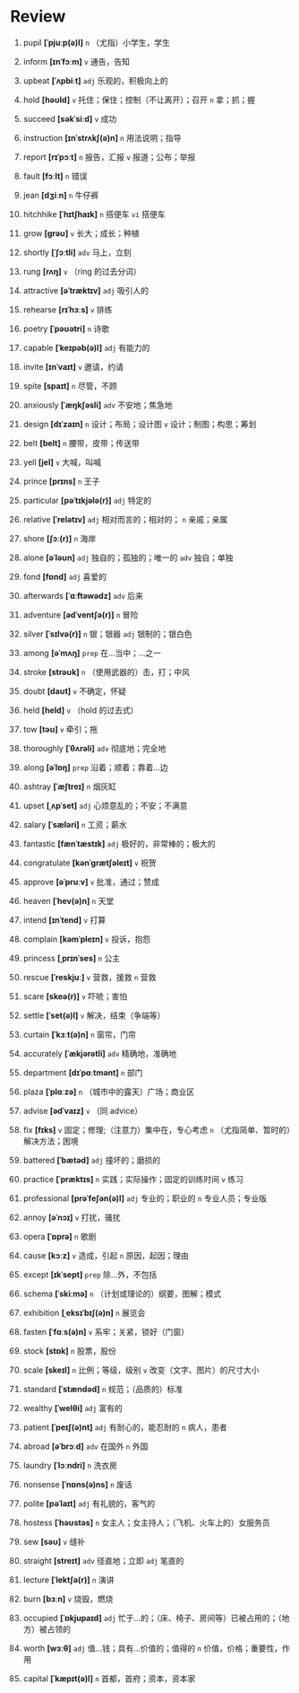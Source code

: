 # Review
1. pupil **[ˈpjuːp(ə)l]** `n` （尤指）小学生，学生

2. inform **[ɪnˈfɔːm]** `v` 通告，告知

3. upbeat **[ˈʌpbiːt]** `adj` 乐观的，积极向上的

4. hold **[həʊld]** `v` 托住；保住；控制（不让离开）；召开 `n` 拿；抓；握

5. succeed **[səkˈsiːd]** `v` 成功

6. instruction **[ɪnˈstrʌkʃ(ə)n]** `n` 用法说明；指导

7. report **[rɪˈpɔːt]** `n` 报告，汇报 `v` 报道；公布；举报

8. fault **[fɔːlt]** `n` 错误

9. jean **[dʒiːn]** `n` 牛仔裤

10. hitchhike **[ˈhɪtʃhaɪk]** `n` 搭便车 `vi` 搭便车

11. grow **[ɡrəʊ]** `v` 长大；成长；种植

12. shortly **[ˈʃɔːtli]** `adv` 马上，立刻

13. rung **[rʌŋ]** `v` （ring 的过去分词）

14. attractive **[əˈtræktɪv]** `adj` 吸引人的

15. rehearse **[rɪˈhɜːs]** `v` 排练

16. poetry **[ˈpəʊətri]** `n` 诗歌

17. capable **[ˈkeɪpəb(ə)l]** `adj` 有能力的

18. invite **[ɪnˈvaɪt]** `v` 邀请，约请

19. spite **[spaɪt]** `n` 尽管，不顾

20. anxiously **[ˈæŋkʃəsli]** `adv` 不安地；焦急地

21. design **[dɪˈzaɪn]** `n` 设计；布局；设计图 `v` 设计；制图；构思；筹划

22. belt **[belt]** `n` 腰带，皮带；传送带

23. yell **[jel]** `v` 大喊，叫喊

24. prince **[prɪns]** `n` 王子

25. particular **[pəˈtɪkjələ(r)]** `adj` 特定的

26. relative **[ˈrelətɪv]** `adj` 相对而言的；相对的； `n` 亲戚；亲属

27. shore **[ʃɔː(r)]** `n` 海岸

28. alone **[əˈləʊn]** `adj` 独自的；孤独的；唯一的 `adv` 独自；单独

29. fond **[fɒnd]** `adj` 喜爱的

30. afterwards **[ˈɑːftəwədz]** `adv` 后来

31. adventure **[ədˈventʃə(r)]** `n` 冒险

32. silver **[ˈsɪlvə(r)]** `n` 银；银器 `adj` 银制的；银白色

33. among **[əˈmʌŋ]** `prep` 在...当中；...之一

34. stroke **[strəʊk]** `n` （使用武器的）击，打；中风

35. doubt **[daʊt]** `v` 不确定，怀疑

36. held **[held]** `v` （hold 的过去式）

37. tow **[təʊ]** `v` 牵引；拖

38. thoroughly **[ˈθʌrəli]** `adv` 彻底地；完全地

39. along **[əˈlɒŋ]** `prep` 沿着；顺着；靠着...边

40. ashtray **[ˈæʃtreɪ]** `n` 烟灰缸

41. upset **[ˌʌpˈset]** `adj` 心烦意乱的；不安；不满意

42. salary **[ˈsæləri]** `n` 工资；薪水

43. fantastic **[fænˈtæstɪk]** `adj` 极好的，非常棒的；极大的

44. congratulate **[kənˈɡrætʃəleɪt]** `v` 祝贺

45. approve **[əˈpruːv]** `v` 批准，通过；赞成

46. heaven **[ˈhev(ə)n]** `n` 天堂

47. intend **[ɪnˈtend]** `v` 打算

48. complain **[kəmˈpleɪn]** `v` 投诉，抱怨

49. princess **[ˌprɪnˈses]** `n` 公主

50. rescue **[ˈreskjuː]** `v` 营救，援救 `n` 营救

51. scare **[skeə(r)]** `v` 吓唬；害怕

52. settle **[ˈset(ə)l]** `v` 解决，结束（争端等）

53. curtain **[ˈkɜːt(ə)n]** `n` 窗帘，门帘

54. accurately **[ˈækjərətli]** `adv` 精确地，准确地

55. department **[dɪˈpɑːtmənt]** `n` 部门

56. plaza **[ˈplɑːzə]** `n` （城市中的露天）广场；商业区

57. advise **[ədˈvaɪz]** `v` （同 advice）

58. fix **[fɪks]** `v` 固定；修理;（注意力）集中在，专心考虑 `n` （尤指简单、暂时的）解决方法；困境

59. battered **[ˈbætəd]** `adj` 撞坏的；磨损的

60. practice **[ˈpræktɪs]** `n` 实践；实际操作；固定的训练时间 `v` 练习

61. professional **[prəˈfeʃən(ə)l]** `adj` 专业的；职业的 `n` 专业人员；专业版

62. annoy **[əˈnɔɪ]** `v` 打扰，骚扰

63. opera **[ˈɒprə]** `n` 歌剧

64. cause **[kɔːz]** `v` 造成，引起 `n` 原因，起因；理由

65. except **[ɪkˈsept]** `prep` 除...外，不包括

66. schema **[ˈskiːmə]** `n` （计划或理论的）纲要，图解；模式

67. exhibition **[ˌeksɪˈbɪʃ(ə)n]** `n` 展览会

68. fasten **[ˈfɑːs(ə)n]** `v` 系牢；关紧，锁好（门窗）

69. stock **[stɒk]** `n` 股票，股份

70. scale **[skeɪl]** `n` 比例；等级，级别 `v` 改变（文字、图片）的尺寸大小

71. standard **[ˈstændəd]** `n` 规范；（品质的）标准

72. wealthy **[ˈwelθi]** `adj` 富有的

73. patient **[ˈpeɪʃ(ə)nt]** `adj` 有耐心的，能忍耐的 `n` 病人，患者

74. abroad **[əˈbrɔːd]** `adv` 在国外 `n` 外国

75. laundry **[ˈlɔːndri]** `n` 洗衣房

76. nonsense **[ˈnɒns(ə)ns]** `n` 废话

77. polite **[pəˈlaɪt]** `adj` 有礼貌的，客气的

78. hostess **[ˈhəʊstəs]** `n` 女主人；女主持人；（飞机、火车上的）女服务员

79. sew **[səʊ]** `v` 缝补

80. straight **[streɪt]** `adv` 径直地；立即 `adj` 笔直的

81. lecture **[ˈlektʃə(r)]** `n` 演讲

82. burn **[bɜːn]** `v` 烧毁，燃烧

83. occupied **[ˈɒkjupaɪd]** `adj` 忙于...的；（床、椅子、房间等）已被占用的；（地方）被占领的

84. worth **[wɜːθ]** `adj` 值...钱；具有...价值的；值得的 `n` 价值，价格；重要性，作用

85. capital **[ˈkæpɪt(ə)l]** `n` 首都，首府；资本，资本家

